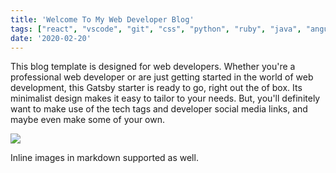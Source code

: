 ```yaml
---
title: 'Welcome To My Web Developer Blog'
tags: ["react", "vscode", "git", "css", "python", "ruby", "java", "angular", "html", "php", "mongodb", "graphql", "gatsby", "rails", "windows", "travis", "wordpress", "heroku", "netlify", "postgresql", "docker", "linux", "github", "gitlab" ]
date: '2020-02-20'
---
```


This blog template is designed for web developers. Whether you're a professional web developer or are just getting started in the world of web development, this Gatsby starter is ready to go, right out the of box. Its minimalist design makes it easy to tailor to your needs. But, you'll definitely want to make use of the tech tags and developer social media links, and maybe even make some of your own.
<br>

![](../../../src/images/gatsby-icon.png)

Inline images in markdown supported as well.